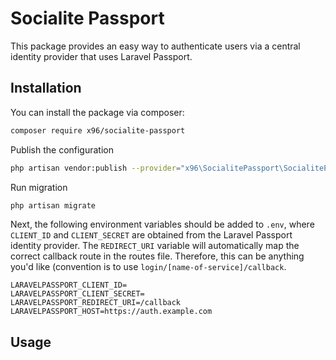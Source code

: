 # Socialite Passport

 This package provides an easy way to authenticate users via a central identity provider that uses Laravel Passport.

## Installation

You can install the package via composer:

```bash
composer require x96/socialite-passport
```

Publish the configuration

```bash
php artisan vendor:publish --provider="x96\SocialitePassport\SocialitePassportServiceProvider" --tag="config"
````
Run migration

```bash
php artisan migrate
````

Next, the following environment variables should be added to `.env`, where `CLIENT_ID` and `CLIENT_SECRET` are obtained from the Laravel Passport identity provider.
The `REDIRECT_URI` variable will automatically map the correct callback route in the routes file. Therefore, this can be anything you'd like (convention is to use `login/[name-of-service]/callback`. 
  
```
LARAVELPASSPORT_CLIENT_ID=
LARAVELPASSPORT_CLIENT_SECRET=
LARAVELPASSPORT_REDIRECT_URI=/callback
LARAVELPASSPORT_HOST=https://auth.example.com
```

## Usage
